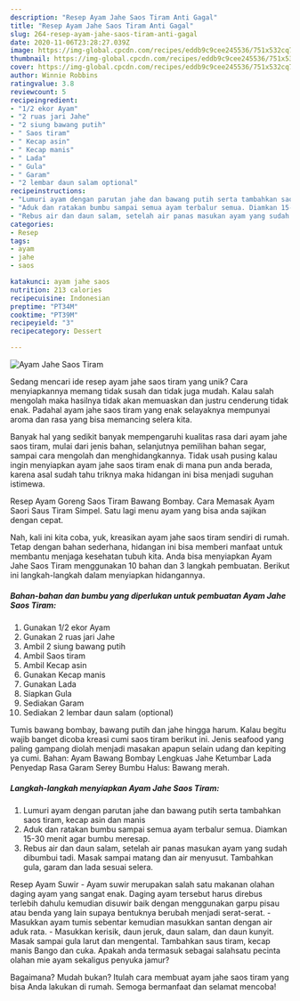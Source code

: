 ```yaml
---
description: "Resep Ayam Jahe Saos Tiram Anti Gagal"
title: "Resep Ayam Jahe Saos Tiram Anti Gagal"
slug: 264-resep-ayam-jahe-saos-tiram-anti-gagal
date: 2020-11-06T23:28:27.039Z
image: https://img-global.cpcdn.com/recipes/eddb9c9cee245536/751x532cq70/ayam-jahe-saos-tiram-foto-resep-utama.jpg
thumbnail: https://img-global.cpcdn.com/recipes/eddb9c9cee245536/751x532cq70/ayam-jahe-saos-tiram-foto-resep-utama.jpg
cover: https://img-global.cpcdn.com/recipes/eddb9c9cee245536/751x532cq70/ayam-jahe-saos-tiram-foto-resep-utama.jpg
author: Winnie Robbins
ratingvalue: 3.8
reviewcount: 5
recipeingredient:
- "1/2 ekor Ayam"
- "2 ruas jari Jahe"
- "2 siung bawang putih"
- " Saos tiram"
- " Kecap asin"
- " Kecap manis"
- " Lada"
- " Gula"
- " Garam"
- "2 lembar daun salam optional"
recipeinstructions:
- "Lumuri ayam dengan parutan jahe dan bawang putih serta tambahkan saos tiram, kecap asin dan manis"
- "Aduk dan ratakan bumbu sampai semua ayam terbalur semua. Diamkan 15-30 menit agar bumbu meresap."
- "Rebus air dan daun salam, setelah air panas masukan ayam yang sudah dibumbui tadi. Masak sampai matang dan air menyusut. Tambahkan gula, garam dan lada sesuai selera."
categories:
- Resep
tags:
- ayam
- jahe
- saos

katakunci: ayam jahe saos 
nutrition: 213 calories
recipecuisine: Indonesian
preptime: "PT34M"
cooktime: "PT39M"
recipeyield: "3"
recipecategory: Dessert

---
```



![Ayam Jahe Saos Tiram](https://img-global.cpcdn.com/recipes/eddb9c9cee245536/751x532cq70/ayam-jahe-saos-tiram-foto-resep-utama.jpg)

Sedang mencari ide resep ayam jahe saos tiram yang unik? Cara menyiapkannya memang tidak susah dan tidak juga mudah. Kalau salah mengolah maka hasilnya tidak akan memuaskan dan justru cenderung tidak enak. Padahal ayam jahe saos tiram yang enak selayaknya mempunyai aroma dan rasa yang bisa memancing selera kita.

Banyak hal yang sedikit banyak mempengaruhi kualitas rasa dari ayam jahe saos tiram, mulai dari jenis bahan, selanjutnya pemilihan bahan segar, sampai cara mengolah dan menghidangkannya. Tidak usah pusing kalau ingin menyiapkan ayam jahe saos tiram enak di mana pun anda berada, karena asal sudah tahu triknya maka hidangan ini bisa menjadi suguhan istimewa.

Resep Ayam Goreng Saos Tiram Bawang Bombay. Cara Memasak Ayam Saori Saus Tiram Simpel. Satu lagi menu ayam yang bisa anda sajikan dengan cepat.


Nah, kali ini kita coba, yuk, kreasikan ayam jahe saos tiram sendiri di rumah. Tetap dengan bahan sederhana, hidangan ini bisa memberi manfaat untuk membantu menjaga kesehatan tubuh kita. Anda bisa menyiapkan Ayam Jahe Saos Tiram menggunakan 10 bahan dan 3 langkah pembuatan. Berikut ini langkah-langkah dalam menyiapkan hidangannya.

<!--inarticleads1-->

##### Bahan-bahan dan bumbu yang diperlukan untuk pembuatan Ayam Jahe Saos Tiram:

1. Gunakan 1/2 ekor Ayam
1. Gunakan 2 ruas jari Jahe
1. Ambil 2 siung bawang putih
1. Ambil  Saos tiram
1. Ambil  Kecap asin
1. Gunakan  Kecap manis
1. Gunakan  Lada
1. Siapkan  Gula
1. Sediakan  Garam
1. Sediakan 2 lembar daun salam (optional)


Tumis bawang bombay, bawang putih dan jahe hingga harum. Kalau begitu wajib banget dicoba kreasi cumi saos tiram berikut ini. Jenis seafood yang paling gampang diolah menjadi masakan apapun selain udang dan kepiting ya cumi. Bahan: Ayam Bawang Bombay Lengkuas Jahe Ketumbar Lada Penyedap Rasa Garam Serey Bumbu Halus: Bawang merah. 

<!--inarticleads2-->

##### Langkah-langkah menyiapkan Ayam Jahe Saos Tiram:

1. Lumuri ayam dengan parutan jahe dan bawang putih serta tambahkan saos tiram, kecap asin dan manis
1. Aduk dan ratakan bumbu sampai semua ayam terbalur semua. Diamkan 15-30 menit agar bumbu meresap.
1. Rebus air dan daun salam, setelah air panas masukan ayam yang sudah dibumbui tadi. Masak sampai matang dan air menyusut. Tambahkan gula, garam dan lada sesuai selera.


Resep Ayam Suwir - Ayam suwir merupakan salah satu makanan olahan daging ayam yang sangat enak. Daging ayam tersebut harus direbus terlebih dahulu kemudian disuwir baik dengan menggunakan garpu pisau atau benda yang lain supaya bentuknya berubah menjadi serat-serat. - Masukkan ayam tumis sebentar kemudian masukkan santan dengan air aduk rata. - Masukkan kerisik, daun jeruk, daun salam, dan daun kunyit. Masak sampai gula larut dan mengental. Tambahkan saus tiram, kecap manis Bango dan cuka. Apakah anda termasuk sebagai salahsatu pecinta olahan mie ayam sekaligus penyuka jamur? 

Bagaimana? Mudah bukan? Itulah cara membuat ayam jahe saos tiram yang bisa Anda lakukan di rumah. Semoga bermanfaat dan selamat mencoba!
